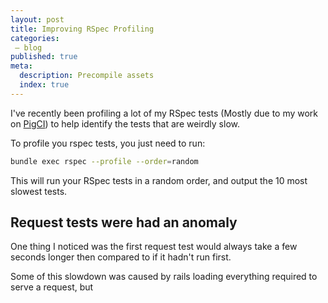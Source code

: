 ```yaml
---
layout: post
title: Improving RSpec Profiling
categories:
 – blog
published: true
meta:
  description: Precompile assets 
  index: true
---
```


I've recently been profiling a lot of my RSpec tests (Mostly due to my work on [PigCI](https://pigci.com)) to help identify the tests that are weirdly slow.

To profile you rspec tests, you just need to run:

```bash
bundle exec rspec --profile --order=random
```

This will run your RSpec tests in a random order, and output the 10 most slowest tests.

## Request tests were had an anomaly

One thing I noticed was the first request test would always take a few seconds longer then compared to if it hadn't run first.

Some of this slowdown was caused by rails loading everything required to serve a request, but 
